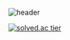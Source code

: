 ![header](https://capsule-render.vercel.app/api?color=98FB98&type=slice&height=150&text=Minsu%20Seo&fontColor=000000&fontSize=70&rotate=9&fontAlign=75&fontAlignY=32)

[![solved.ac tier](http://mazassumnida.wtf/api/v2/generate_badge?boj=adram99)](https://solved.ac/adram99)

<!--
**adram99/adram99** is a ✨ _special_ ✨ repository because its `README.md` (this file) appears on your GitHub profile.

Here are some ideas to get you started:

- 🔭 I’m currently working on ...
- 🌱 I’m currently learning ...
- 👯 I’m looking to collaborate on ...
- 🤔 I’m looking for help with ...
- 💬 Ask me about ...
- 📫 How to reach me: ...
- 😄 Pronouns: ...
- ⚡ Fun fact: ...
-->
